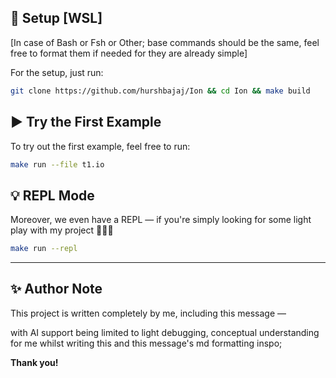 ## 🚀 Setup [WSL] 

[In case of Bash or Fsh or Other; base commands should be the same, feel free to format them if needed for they are already simple]

For the setup, just run:

```bash
git clone https://github.com/hurshbajaj/Ion && cd Ion && make build
```

## ▶️ Try the First Example

To try out the first example, feel free to run:

```bash
make run --file t1.io
```

## 💡 REPL Mode

Moreover, we even have a REPL — if you're simply looking for some light play with my project 🤗🤗🤗

```bash
make run --repl 
```

---

## ✨ Author Note

This project is written completely by me, including this message —  

with AI support being limited to light debugging, conceptual understanding for me whilst writing this and this message's md formatting inspo;

**Thank you!**

